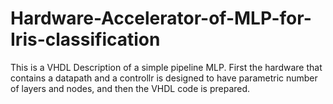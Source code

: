 # Hardware-Accelerator-of-MLP-for-Iris-classification

This is a VHDL Description of a simple pipeline MLP. First the hardware that contains a datapath and a controllr is designed to have parametric number of layers and nodes, and then the VHDL code is prepared. 
